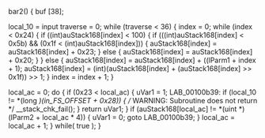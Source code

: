 
bar2()
{
  buf [38];

  
local_10 = input
  traverse = 0;
  while (traverse < 36)
{
  index = 0;
  while (index < 0x24)
  {
    if ((int)auStack168[index] < 100)
    {
      if (((int)auStack168[index] < 0x5b) && (0x1f <   (int)auStack168[index]))
      {
        auStack168[index] = auStack168[index] + 0x23;
      }
      else
      {
        auStack168[index] = auStack168[index] + 0x20;
      }
    }
    else
    {
      auStack168[index] =
           auStack168[index] + ((lParm1 + index + 1);
      auStack168[index] =
           (int)(auStack168[index] + (auStack168[index] >> 0x1f)) >> 1;
    }
    index = index + 1;
  }





  local_ac = 0;
  do {
    if (0x23 < local_ac) {
      uVar1 = 1;
LAB_00100b39:
      if (local_10 != *(long *)(in_FS_OFFSET + 0x28)) {
                    /* WARNING: Subroutine does not return */
        __stack_chk_fail();
      }
      return uVar1;
    }
    if (auStack168[local_ac] != *(uint *)(lParm2 + local_ac * 4)) {
      uVar1 = 0;
      goto LAB_00100b39;
    }
    local_ac = local_ac + 1;
  } while( true );
}

